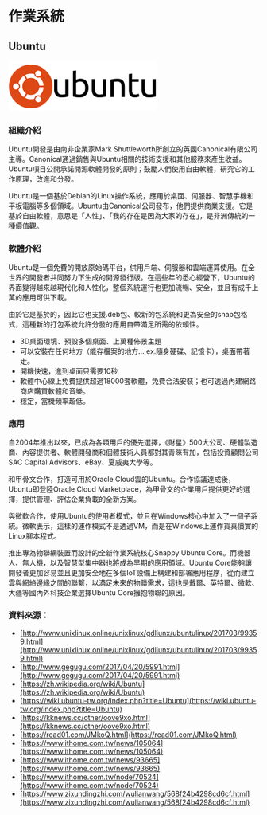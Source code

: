 # **作業系統**

## **Ubuntu**

![](/assets/下載.png)

### 組織介紹

Ubuntu開發是由南非企業家Mark Shuttleworth所創立的英國Canonical有限公司主導。Canonical通過銷售與Ubuntu相關的技術支援和其他服務來產生收益。Ubuntu項目公開承諾開源軟體開發的原則；鼓勵人們使用自由軟體，研究它的工作原理，改進和分發。

Ubuntu是一個基於Debian的Linux操作系統，應用於桌面、伺服器、智慧手機和平板電腦等多個領域。Ubuntu由Canonical公司發布，他們提供商業支援。它是基於自由軟體，意思是「人性」、「我的存在是因為大家的存在」，是非洲傳統的一種價值觀。

### 軟體介紹

Ubuntu是一個免費的開放原始碼平台，供用戶端、伺服器和雲端運算使用。在全世界的開發者共同努力下生成的開源發行版。在這些年的悉心經營下，Ubuntu的界面變得越來越現代化和人性化，整個系統運行也更加流暢、安全，並且有成千上萬的應用可供下載。

由於它是基於的，因此它也支援.deb包、較新的包系統和更為安全的snap包格式，這種新的打包系統允許分發的應用自帶滿足所需的依賴性。

* 3D桌面環境、預設多個桌面、上萬種佈景主題
* 可以安裝在任何地方（能存檔案的地方... ex.隨身硬碟、記憶卡），桌面帶著走。
* 開機快速，進到桌面只需要10秒
* 軟體中心線上免費提供超過18000套軟體，免費合法安裝；也可透過內建網路商店購買軟體和音樂。
* 穩定，當機頻率超低。

### 應用

自2004年推出以來，已成為各類用戶的優先選擇，《財星》500大公司、硬體製造商、內容提供者、軟體開發商和個體技術人員都對其青睞有加，包括投資顧問公司SAC Capital Advisors、eBay、夏威夷大學等。

和甲骨文合作，打造可用於Oracle Cloud雲的Ubuntu。合作協議達成後，Ubuntu即登陸Oracle Cloud Marketplace，為甲骨文的企業用戶提供更好的選擇，提供管理、評估企業負載的全新方案。

與微軟合作，使用Ubuntu的使用者模式，並且在Windows核心中加入了一個子系統。微軟表示，這樣的運作模式不是透過VM，而是在Windows上運作貨真價實的Linux腳本程式。

推出專為物聯網裝置而設計的全新作業系統核心Snappy Ubuntu Core。而機器人、無人機，以及智慧型集中器也將成為早期的應用領域。Ubuntu Core能夠讓開發者更加容易並且更加安全地在多個IoT設備上構建和部署應用程序，從而建立雲與網絡邊緣之間的聯繫，以滿足未來的物聯需求，這也是戴爾、英特爾、微軟、大疆等國內外科技企業選擇Ubuntu Core擁抱物聯的原因。

### 資料來源：

* [http://www.unixlinux.online/unixlinux/gdliunx/ubuntulinux/201703/99359.html](http://www.unixlinux.online/unixlinux/gdliunx/ubuntulinux/201703/99359.html)
* [http://www.gegugu.com/2017/04/20/5991.html](http://www.gegugu.com/2017/04/20/5991.html)
* [https://zh.wikipedia.org/wiki/Ubuntu](https://zh.wikipedia.org/wiki/Ubuntu)
* [https://wiki.ubuntu-tw.org/index.php?title=Ubuntu](https://wiki.ubuntu-tw.org/index.php?title=Ubuntu)
* [https://kknews.cc/other/oove9xo.html](https://kknews.cc/other/oove9xo.html)
* [https://read01.com/JMkoQ.html](https://read01.com/JMkoQ.html)
* [https://www.ithome.com.tw/news/105064](https://www.ithome.com.tw/news/105064)
* [https://www.ithome.com.tw/news/93665](https://www.ithome.com.tw/news/93665)
* [https://www.ithome.com.tw/node/70524](https://www.ithome.com.tw/node/70524)
* [https://www.zixundingzhi.com/wulianwang/568f24b4298cd6cf.html](https://www.zixundingzhi.com/wulianwang/568f24b4298cd6cf.html)



